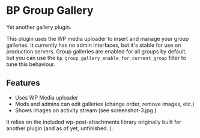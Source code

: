 # BP Group Gallery
Yet another gallery plugin.

This plugin uses the WP media uploader to insert and manage your group galleries. It currently has no admin interfaces, but it's stable for use on production servers. Group galleries are enabled for all groups by default, but you can use the `bp_group_gallery_enable_for_current_group` filter to tune this behaviour.

## Features
* Uses WP Media uploader
* Mods and admins can edit galleries (change order, remove images, etc.)
* Shows images on activity stream (see screenshot-3.jpg )

It relies on the included wp-post-attachments library originally built for another plugin (and as of yet, unfinished..).